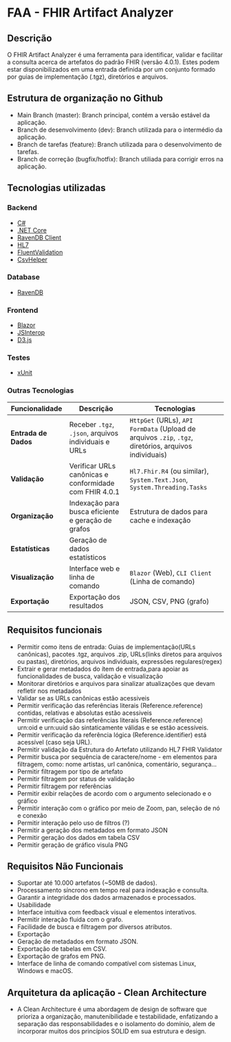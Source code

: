 # FAA - FHIR Artifact Analyzer

## Descrição
O FHIR Artifact Analyzer é uma ferramenta para identificar, validar e facilitar a consulta acerca de artefatos do padrão FHIR (versão 4.0.1). Estes podem estar disponibilizados em uma entrada definida por um conjunto formado por guias de implementação (.tgz), diretórios e arquivos.

## Estrutura de organização no Github
- Main Branch (master): Branch principal, contém a versão estável da aplicação.
- Branch de desenvolvimento (dev): Branch utilizada para o intermédio da aplicação.
- Branch de tarefas (feature): Branch utilizada para o desenvolvimento de tarefas.
- Branch de correção (bugfix/hotfix): Branch utiliada para corrigir erros na aplicação.


## Tecnologias utilizadas 

### Backend
- [C#](https://learn.microsoft.com/pt-br/dotnet/csharp/tour-of-csharp/)
- [.NET Core](https://dotnet.microsoft.com/pt-br/download/dotnet/8.0)
- [RavenDB Client](https://www.nuget.org/packages/ravendb.client/)
- [HL7](https://www.nuget.org/packages/hl7.fhir.r4)
- [FluentValidation](https://docs.fluentvalidation.net/en/latest/)
- [CsvHelper](https://joshclose.github.io/CsvHelper/)

### Database
- [RavenDB](https://ravendb.net/)

### Frontend
- [Blazor](https://dotnet.microsoft.com/pt-br/apps/aspnet/web-apps/blazor)
- [JSInterop](https://learn.microsoft.com/pt-br/aspnet/core/blazor/javascript-interoperability/?view=aspnetcore-9.0)
- [D3.js](https://d3js.org/)

### Testes
- [xUnit](https://xunit.net/)

### Outras Tecnologias

| **Funcionalidade**       | **Descrição** | **Tecnologias** |
|-------------------------|--------------|----------------|
| **Entrada de Dados**    | Receber `.tgz`, `.json`, arquivos individuais e URLs | `HttpGet` (URLs), `API FormData` (Upload de arquivos `.zip`, `.tgz`, diretórios, arquivos individuais) |
| **Validação**          | Verificar URLs canônicas e conformidade com FHIR 4.0.1 | `Hl7.Fhir.R4` (ou similar), `System.Text.Json`, `System.Threading.Tasks` |
| **Organização**        | Indexação para busca eficiente e geração de grafos | Estrutura de dados para cache e indexação |
| **Estatísticas**       | Geração de dados estatísticos | |
| **Visualização**       | Interface web e linha de comando | `Blazor` (Web), `CLI Client` (Linha de comando) |
| **Exportação**         | Exportação dos resultados | JSON, CSV, PNG (grafo) |




## Requisitos funcionais
- Permitir como itens de entrada: Guias de implementação(URLs canônicas), pacotes .tgz, arquivos .zip, URLs(links diretos para arquivos ou pastas), diretórios, arquivos individuais, expressões regulares(regex)
- Extrair e gerar metadados do ítem de entrada,para apoiar as funcionalidades de busca, validação e visualização
- Monitorar diretórios e arquivos para sinalizar atualizações que devam refletir nos metadados
- Validar se as URLs canônicas estão acessiveis
- Permitir verificação das referências literais (Reference.reference) contidas, relativas e absolutas estão acessiveis
- Permitir verificação das referências literais (Reference.reference) urn:oid e urn:uuid são sintaticamente válidas e se estão acessíveis.
- Permitir verificação da referência lógica (Reference.identifier) está acessível (caso seja URL).
- Permitir validação da Estrutura do Artefato utilizando HL7 FHIR Validator
- Permitir busca por sequência de caractere/nome - em elementos para filtragem, como: nome artistas, url canônica, comentário, segurança...
- Permitir filtragem por tipo de artefato
- Permitir filtragem por status de validação
- Permitir filtragem por referências
- Permitir exibir relações de acordo com o argumento selecionado e o gráfico
- Permitir interação com o gráfico por meio de Zoom, pan, seleção de nó e conexão
- Permitir interação pelo uso de filtros (?)
- Permitir a geração dos metadados em formato JSON
- Permitir geração dos dados em tabela CSV
- Permitir geração de gráfico visula PNG

## Requisitos Não Funcionais
- Suportar até 10.000 artefatos (~50MB de dados).
- Processamento síncrono em tempo real para indexação e consulta.
- Garantir a integridade dos dados armazenados e processados.
- Usabilidade
- Interface intuitiva com feedback visual e elementos interativos.
- Permitir interação fluida com o grafo.
- Facilidade de busca e filtragem por diversos atributos.
- Exportação
- Geração de metadados em formato JSON.
- Exportação de tabelas em CSV.
- Exportação de grafos em PNG.
- Interface de linha de comando compatível com sistemas Linux, Windows e macOS.

## Arquitetura da aplicação - Clean Architecture
- A Clean Architecture é uma abordagem de design de software que prioriza a organização, manutenibilidade e testabilidade, enfatizando a separação das responsabilidades e o isolamento do domínio, alem de incorporar muitos dos princípios SOLID em sua estrutura e design. 


